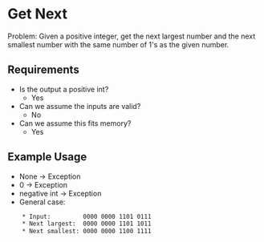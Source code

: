 # Get Next

Problem: Given a positive integer, get the next largest number and the next smallest number with the same number of 1's as the given number.

## Requirements

- Is the output a positive int?
  - Yes
- Can we assume the inputs are valid?
  - No
- Can we assume this fits memory?
  - Yes

## Example Usage

- None -> Exception
- 0 -> Exception
- negative int -> Exception
- General case:
```txt
    * Input:         0000 0000 1101 0111
    * Next largest:  0000 0000 1101 1011
    * Next smallest: 0000 0000 1100 1111
```

